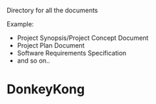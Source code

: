 
Directory for all the documents

Example:

* Project Synopsis/Project Concept Document
* Project Plan Document
* Software Requirements Specification
* and so on..

# DonkeyKong
